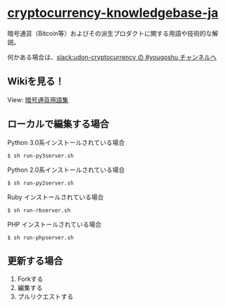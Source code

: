 # [cryptocurrency-knowledgebase-ja](http://crypto-users-jp.github.io/cryptocurrency-knowledgebase-ja)
暗号通貨（Bitcoin等）およびその派生プロダクトに関する用語や技術的な解説。

何かある場合は、[slack:udon-cryptocurrency の #yougoshu チャンネルへ](https://udon-cryptocurrency.slack.com/messages/yougoshu/)

## Wikiを見る！

View: [暗号通貨用語集](http://crypto-users-jp.github.io/cryptocurrency-knowledgebase-ja)

## ローカルで編集する場合

Python 3.0系インストールされている場合

```
$ sh run-py3server.sh
```

Python 2.0系インストールされている場合

```
$ sh run-py2server.sh
```

Ruby インストールされている場合

```
$ sh run-rbserver.sh
```

PHP インストールされている場合

```
$ sh run-phpserver.sh
```

## 更新する場合
1. Forkする
2. 編集する
3. プルリクエストする

